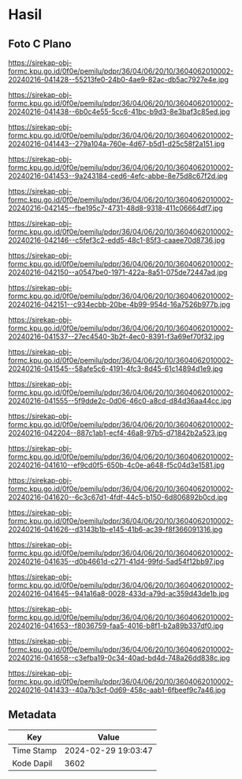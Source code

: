 # Hasil

## Foto C Plano

https://sirekap-obj-formc.kpu.go.id/0f0e/pemilu/pdpr/36/04/06/20/10/3604062010002-20240216-041428--55213fe0-24b0-4ae9-82ac-db5ac7927e4e.jpg

https://sirekap-obj-formc.kpu.go.id/0f0e/pemilu/pdpr/36/04/06/20/10/3604062010002-20240216-041438--6b0c4e55-5cc6-41bc-b9d3-8e3baf3c85ed.jpg

https://sirekap-obj-formc.kpu.go.id/0f0e/pemilu/pdpr/36/04/06/20/10/3604062010002-20240216-041443--279a104a-760e-4d67-b5d1-d25c58f2a151.jpg

https://sirekap-obj-formc.kpu.go.id/0f0e/pemilu/pdpr/36/04/06/20/10/3604062010002-20240216-041453--9a243184-ced6-4efc-abbe-8e75d8c67f2d.jpg

https://sirekap-obj-formc.kpu.go.id/0f0e/pemilu/pdpr/36/04/06/20/10/3604062010002-20240216-042145--fbe195c7-4731-48d8-9318-411c06664df7.jpg

https://sirekap-obj-formc.kpu.go.id/0f0e/pemilu/pdpr/36/04/06/20/10/3604062010002-20240216-042146--c5fef3c2-edd5-48c1-85f3-caaee70d8736.jpg

https://sirekap-obj-formc.kpu.go.id/0f0e/pemilu/pdpr/36/04/06/20/10/3604062010002-20240216-042150--a0547be0-1971-422a-8a51-075de72447ad.jpg

https://sirekap-obj-formc.kpu.go.id/0f0e/pemilu/pdpr/36/04/06/20/10/3604062010002-20240216-042151--c934ecbb-20be-4b99-954d-16a7526b977b.jpg

https://sirekap-obj-formc.kpu.go.id/0f0e/pemilu/pdpr/36/04/06/20/10/3604062010002-20240216-041537--27ec4540-3b2f-4ec0-8391-f3a69ef70f32.jpg

https://sirekap-obj-formc.kpu.go.id/0f0e/pemilu/pdpr/36/04/06/20/10/3604062010002-20240216-041545--58afe5c6-4191-4fc3-8d45-61c14894d1e9.jpg

https://sirekap-obj-formc.kpu.go.id/0f0e/pemilu/pdpr/36/04/06/20/10/3604062010002-20240216-041555--5f9dde2c-0d06-46c0-a8cd-d84d36aa44cc.jpg

https://sirekap-obj-formc.kpu.go.id/0f0e/pemilu/pdpr/36/04/06/20/10/3604062010002-20240216-042204--887c1ab1-ecf4-46a8-97b5-d71842b2a523.jpg

https://sirekap-obj-formc.kpu.go.id/0f0e/pemilu/pdpr/36/04/06/20/10/3604062010002-20240216-041610--ef9cd0f5-650b-4c0e-a648-f5c04d3e1581.jpg

https://sirekap-obj-formc.kpu.go.id/0f0e/pemilu/pdpr/36/04/06/20/10/3604062010002-20240216-041620--6c3c67d1-4fdf-44c5-b150-6d806892b0cd.jpg

https://sirekap-obj-formc.kpu.go.id/0f0e/pemilu/pdpr/36/04/06/20/10/3604062010002-20240216-041626--d3143b1b-e145-41b6-ac39-f8f366091316.jpg

https://sirekap-obj-formc.kpu.go.id/0f0e/pemilu/pdpr/36/04/06/20/10/3604062010002-20240216-041635--d0b4661d-c271-41d4-99fd-5ad54f12bb97.jpg

https://sirekap-obj-formc.kpu.go.id/0f0e/pemilu/pdpr/36/04/06/20/10/3604062010002-20240216-041645--941a16a8-0028-433d-a79d-ac359d43de1b.jpg

https://sirekap-obj-formc.kpu.go.id/0f0e/pemilu/pdpr/36/04/06/20/10/3604062010002-20240216-041653--f8036759-faa5-4016-b8f1-b2a89b337df0.jpg

https://sirekap-obj-formc.kpu.go.id/0f0e/pemilu/pdpr/36/04/06/20/10/3604062010002-20240216-041658--c3efba19-0c34-40ad-bd4d-748a26dd838c.jpg

https://sirekap-obj-formc.kpu.go.id/0f0e/pemilu/pdpr/36/04/06/20/10/3604062010002-20240216-041433--40a7b3cf-0d69-458c-aab1-6fbeef9c7a46.jpg


## Metadata

| Key        | Value               |
| ---------- | ------------------- |
| Time Stamp | 2024-02-29 19:03:47 |
| Kode Dapil | 3602                |




